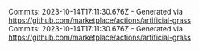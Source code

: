 Commits: 2023-10-14T17:11:30.676Z - Generated via https://github.com/marketplace/actions/artificial-grass
<br>
Commits: 2023-10-14T17:11:30.676Z - Generated via https://github.com/marketplace/actions/artificial-grass
<br>
